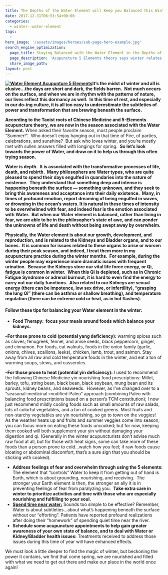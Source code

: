 ```yaml
---
title: The Depths of the Water Element will Keep you Balanced this Winter
date: 2017-12-31T06:53:54+00:00
categories:
  - winter--water-element
tags:
  -
hero_image: '/assets/images/heroes/sub-page-hero-example.jpg'
search_engine_optimization:
  page_title: Staying Balanced with the Water Element in the Depths of Winter
  page_description: 'Acupuncture 5 Elements theory says winter relates to the Water Element. Tips for keeping your Water Element strong for a healthy winter & spring ahead.'
  share_image_path:
layout: post
---
```

**[<img class="alignleft wp-image-3511" src="/assets/images/wp-content/uploads/2018/01/winter-2952290_1920-150x113.jpg" alt="Water Element Acupunture 5 Elements" width="202" height="152" srcset="/assets/images/wp-content/uploads/2018/01/winter-2952290_1920-150x113.jpg 150w, /assets/images/wp-content/uploads/2018/01/winter-2952290_1920-300x225.jpg 300w, /assets/images/wp-content/uploads/2018/01/winter-2952290_1920-768x576.jpg 768w, /assets/images/wp-content/uploads/2018/01/winter-2952290_1920-1024x768.jpg 1024w" sizes="(max-width: 202px) 100vw, 202px" />](/assets/images/wp-content/uploads/2018/01/winter-2952290_1920.jpg)It’s the midst of winter and all is elusive…the days are short and dark, the fields barren.  Not much occurs on the surface, and when we are in rhythm with the patterns of nature, our lives reflect this dormancy as well.  In this time of rest, and especially in our do-ing culture, it is all too easy to underestimate the subtleties of power and transformation that are brewing beneath the surface.**

**According to the Taoist roots of Chinese Medicine and 5-Elements acupuncture theory, we are now in the season associated with the Water Element.** When asked their favorite season, most people proclaim “Summer!”.  Who doesn’t enjoy hanging out in that time of Fire, of parties, celebrations, and sunshine?  But ask who loves winter, and you’re mostly met with sullen answers filled with longings for spring.  **So let’s look towards the power of Water, and draw on it to help us through this often trying season.**

**Water is depth.  It is associated with the transformative processes of life, death, and rebirth.  Many philosophers are Water types, who are quite pleased to spend their days engulfed in quandaries into the nature of existence.  They understand that something deep and intense is happening beneath the surface — something unknown, and they seek to bring this awareness and acceptance into their daily existence.  Many, in times of profound emotion, report dreaming of being engulfed in waves, or drowning in the ocean’s waters. It is natural in these times of intensity to be overwhelmed with fear, and indeed fear is the emotion associated with Water.  But when our Water element is balanced, rather than living in fear, we are able to be in the philosopher’s state of awe, and can ponder the unknowns of life and death without being swept away by overwhelm.**

**Physically, the Water element is about our growth, development, and reproduction, and is related to the Kidneys and Bladder organs, and to our bones.  It is common for issues related to these organs to arise or worsen during their peak season, and indeed, I treat them more in my acupuncture practice during the winter months.  For example, during the winter people may experience more dramatic issues with frequent urination.  Because the Kidneys store our vital life force energy, or Qi, fatigue is common in winter.  When this Qi is depleted, such as in Chronic Fatigue Syndrome or adrenal burnout, it is hard to even find the energy to carry out our daily functions.  Also related to our Kidneys are sexual energy (there can be impotence, low sex drive, or infertility), “grasping the lung Qi” (there can be asthma or shallow breathing), and temperature regulation (there can be extreme cold or heat, as in hot flashes).**

#### 

#### Follow these tips for balancing your Water element in the winter:

  * **Food Therapy:  focus your meals around foods which balance your kidneys.**

–**For those prone to cold (potential yang deficiency):** warming spices such as cloves; fenugreek, fennel, and anise seeds, black peppercorn, ginger, and cinnamon. For foods, eat walnuts, foods in the onion family (garlic, onions, chives, scallions, leeks), chicken, lamb, trout, and salmon. Stay away from all raw and cold temperature foods in the winter, and eat a ton of warming soups, stews, and casseroles.

–**For those prone to heat (potential yin deficiency):** I used to recommend the following Chinese Medicine yin nourishing food prescriptions: Millet, barley, tofu, string bean, black bean, black soybean, mung bean and its sprouts, kidney beans, and seaweeds.  However, as I’ve changed over to a “seasonal-medicinal-modified-Paleo” approach (combining Paleo with balancing food prescriptions based on a person’s TCM constitution); I now just recommend mildly cooling foods such as small amounts of raw salads, lots of colorful vegetables, and a ton of cooked greens. Most fruits and non-starchy vegetables are yin nourishing, so go to town on the veggies!  As the weather heats up and fruits and summer veggies come into season, you can focus more on eating these foods uncooked; but for now, keeping them cooked will both supplement your yin without damaging your digestion and qi. (Generally in the winter acupuncturists don’t advise much raw food at all, but for those with heat signs, some can take more of these foods than a person prone to cold…watch how you feel; if raw foods cause bloating or abdominal discomfort, that’s a sure sign that you should be sticking with cooked).

  * **Address feelings of fear and overwhelm through using the 5 elements:** The element that “controls” Water to keep it from getting out of hand is Earth, which is about grounding, nourishing, and receiving.  The stronger your Earth element is then, the stronger an ally it is in preventing feelings of fear from paralyzing you.  **Take extra care in winter to prioritize activities and time with those who are especially nourishing and fulfilling to your soul.**
  * [**Spend time near water:**](http://www.wisdomwaysacupuncture.com/2010/12/07/spend-time-near-water-to-keep-yourself-balanced-during-dry-winters/) Sounds too simple to be effective? Remember, Water is about subtleties…about what’s happening beneath the surface without our “efforting”. Patients have reported profound realizations after doing their “homework” of spending quiet time near the river.
  * **Schedule some acupuncture appointments to help gain greater awareness of your own state of balance, and to deal with Water or Kidney/Bladder health issues:** Treatments received to address those issues during this time of year will have enhanced effects.

We must look a little deeper to find the magic of winter, but beckoning the power it contains, we find that come spring, we are nourished and filled with what we need to get out there and make our place in the world once again!
